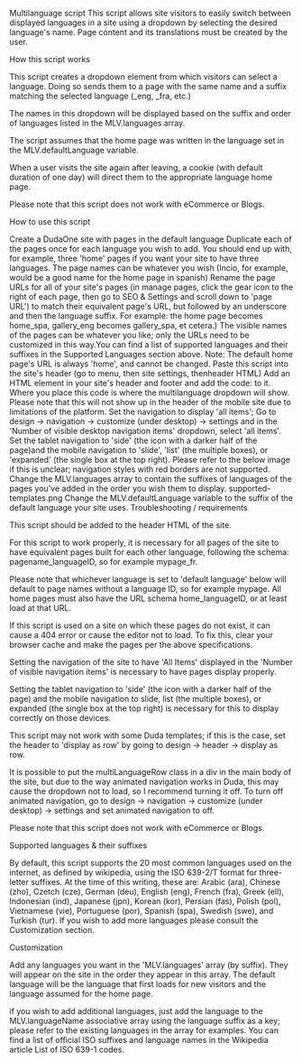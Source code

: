 Multilanguage script
This script allows site visitors to easily switch between displayed languages in a site using a dropdown by selecting the desired language's name. Page content and its translations must be created by the user.

How this script works

This script creates a dropdown element from which visitors can select a language. Doing so sends them to a page with the same name and a suffix matching the selected language (_eng, _fra, etc.)

The names in this dropdown will be displayed based on the suffix and order of languages listed in the MLV.languages array.

The script assumes that the home page was written in the language set in the MLV.defaultLanguage variable.

When a user visits the site again after leaving, a cookie (with default duration of one day) will direct them to the appropriate language home page.

Please note that this script does not work with eCommerce or Blogs.

How to use this script

Create a DudaOne site with pages in the default language
Duplicate each of the pages once for each language you wish to add. You should end up with, for example, three 'home' pages if you want your site to have three languages. The page names can be whatever you wish (Incio, for example, would be a good name for the home page in spanish)
Rename the page URLs for all of your site's pages (in manage pages, click the gear icon to the right of each page, then go to SEO & Settings and scroll down to 'page URL') to match their equivalent page's URL, but followed by an underscore and then the language suffix. For example: the home page becomes home_spa, gallery_eng becomes gallery_spa, et cetera.) The visible names of the pages can be whatever you like; only the URLs need to be customized in this way.You can find a list of supported languages and their suffixes in the Supported Languages section above. Note: The default home page's URL is always 'home', and cannot be changed.
Paste this script into the site's header (go to menu, then site settings, thenheader HTML)
Add an HTML element in your site's header and footer and add the code:
to it. Where you place this code is where the multilanguage dropdown will show. Please note that this will not show up in the header of the mobile site due to limitations of the platform.
Set the navigation to display 'all items'; Go to design -> navigation -> customize (under desktop) -> settings and in the 'Number of visible desktop navigation items' dropdown, select 'all items'.
Set the tablet navigation to 'side' (the icon with a darker half of the page)and the mobile navigation to 'slide', 'list' (the multiple boxes), or 'expanded' (the single box at the top right). Please refer to the below image if this is unclear; navigation styles with red borders are not supported. Change the MLV.languages array to contain the suffixes of languages of the pages you've added in the order you wish them to display.
supported-templates.png
Change the MLV.defaultLanguage variable to the suffix of the default language your site uses.
Troubleshooting / requirements

This script should be added to the header HTML of the site.

For this script to work properly, it is necessary for all pages of the site to have equivalent pages built for each other language, following the schema: pagename_languageID, so for example mypage_fr.

Please note that whichever language is set to 'default language' below will default to page names without a language ID, so for example mypage. All home pages must also have the URL schema home_languageID, or at least load at that URL.

If this script is used on a site on which these pages do not exist, it can cause a 404 error or cause the editor not to load. To fix this, clear your browser cache and make the pages per the above specifications.

Setting the navigation of the site to have 'All Items' displayed in the 'Number of visible navigation items' is necessary to have pages display properly.

Setting the tablet navigation to 'side' (the icon with a darker half of the page) and the mobile navigation to slide, list (the multiple boxes), or expanded (the single box at the top right) is necessary for this to display correctly on those devices.

This script may not work with some Duda templates; if this is the case, set the header to 'display as row' by going to design -> header -> display as row.

It is possible to put the multiLanguageRow class in a div in the main body of the site, but due to the way animated navigation works in Duda, this may cause the dropdown not to load, so I recommend turning it off. To turn off animated navigation, go to design -> navigation -> customize (under desktop) -> settings and set animated navigation to off.

Please note that this script does not work with eCommerce or Blogs.

Supported languages & their suffixes

By default, this script supports the 20 most common languages used on the internet, as defined by wikipedia, using the ISO 639-2/T format for three-letter suffixes. At the time of this writing, these are: Arabic (ara), Chinese (zho), Czetch (cze), German (deu), English (eng), French (fra), Greek (ell), Indonesian (ind), Japanese (jpn), Korean (kor), Persian (fas), Polish (pol), Vietnamese (vie), Portuguese (por), Spanish (spa), Swedish (swe), and Turkish (tur). If you wish to add more languages please consult the Customization section.

Customization

Add any languages you want in the 'MLV.languages' array (by suffix). They will appear on the site in the order they appear in this array. The default language will be the language that first loads for new visitors and the language assumed for the home page.

if you wish to add additional languages, just add the language to the MLV.languageName associative array using the language suffix as a key; please refer to the existing languages in the array for examples. You can find a list of official ISO suffixes and language names in the Wikipedia article List of ISO 639-1 codes.
